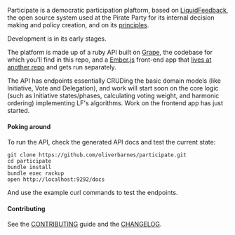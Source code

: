 Participate is a democratic participation plaftorm, based on [LiquidFeedback](http://liquidfeedback.org), the open source system used at the Pirate Party for its internal decision making and policy creation, and on its [principles](http://principles.liquidfeedback.org).

Development is in its early stages.

The platform is made up of a ruby API built on [Grape](https://github.com/intridea/grape), the codebase for which you'll find in this repo, and a [Ember.js](http://emberjs.com) front-end app that [lives at another repo](https://github.com/oliverbarnes/participate-frontend) and gets run separately. 

The API has endpoints essentially CRUDing the basic domain models (like Initiative, Vote and Delegation), and work will start soon on the core logic (such as Initiative states/phases, calculating voting weight, and harmonic ordering) implementing LF's algorithms. Work on the frontend app has just started.

#### Poking around

To run the API, check the generated API docs and test the current state:

```
git clone https://github.com/oliverbarnes/participate.git
cd participate
bundle install
bundle exec rackup
open http://localhost:9292/docs
```

And use the example curl commands to test the endpoints.

#### Contributing

See the [CONTRIBUTING](CONTRIBUTING.md) guide and the [CHANGELOG](CHANGELOG.md).